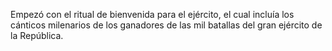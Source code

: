 Empezó con el ritual de bienvenida para el ejército, el cual incluía los cánticos milenarios de los ganadores de las mil batallas del gran ejército de la República.